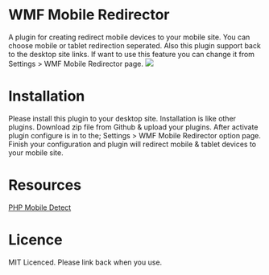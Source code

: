 WMF Mobile Redirector
=====================
A plugin for creating redirect mobile devices to your mobile site. You can choose mobile or tablet redirection seperated. Also this plugin support back to the desktop site links. If want to use this feature you can change it from Settings > WMF Mobile Redirector page.
<img src="http://www.webbudesign.com/envato/wmfredirector.png">

Installation
=====================
Please install this plugin to your desktop site. Installation is like other plugins. Download zip file from Github & upload your plugins. After activate plugin configure is in to the; Settings > WMF Mobile Redirector option page. Finish your configuration and plugin will redirect mobile & tablet devices to your mobile site.

Resources
=====================
<a href="http://mobiledetect.net/" target="_blank">PHP Mobile Detect</a>

Licence
=====================
MIT Licenced. Please link back when you use.


